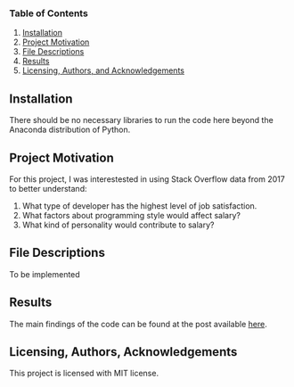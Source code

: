 
### Table of Contents

1. [Installation](#installation)
2. [Project Motivation](#motivation)
3. [File Descriptions](#files)
4. [Results](#results)
5. [Licensing, Authors, and Acknowledgements](#licensing)

## Installation <a name="installation"></a>

There should be no necessary libraries to run the code here beyond the Anaconda distribution of Python. 

## Project Motivation<a name="motivation"></a>

For this project, I was interestested in using Stack Overflow data from 2017 to better understand:

1. What type of developer has the highest level of job satisfaction.
2. What factors about programming style would affect salary?
3. What kind of personality would contribute to salary?


## File Descriptions <a name="files"></a>

To be implemented

## Results<a name="results"></a>

The main findings of the code can be found at the post available [here](https://medium.com/).

## Licensing, Authors, Acknowledgements<a name="licensing"></a>

This project is licensed with MIT license. 

